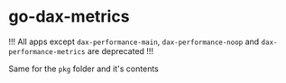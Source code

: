 # go-dax-metrics

!!! All apps except `dax-performance-main`, `dax-performance-noop` and `dax-performance-metrics` are deprecated !!!

Same for the `pkg` folder and it's contents
